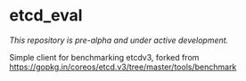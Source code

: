 # etcd_eval

*This repository is pre-alpha and under active development.*

Simple client for benchmarking etcdv3, forked from https://gopkg.in/coreos/etcd.v3/tree/master/tools/benchmark
